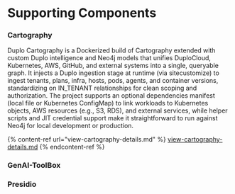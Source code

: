 # Supporting Components

### Cartography

Duplo Cartography is a Dockerized build of Cartography extended with custom Duplo intelligence and Neo4j models that unifies DuploCloud, Kubernetes, AWS, GitHub, and external systems into a single, queryable graph. It injects a Duplo ingestion stage at runtime (via sitecustomize) to ingest tenants, plans, infra, hosts, pods, agents, and container versions, standardizing on IN\_TENANT relationships for clean scoping and authorization. The project supports an optional dependencies manifest (local file or Kubernetes ConfigMap) to link workloads to Kubernetes objects, AWS resources (e.g., S3, RDS), and external services, while helper scripts and JIT credential support make it straightforward to run against Neo4j for local development or production.



{% content-ref url="view-cartography-details.md" %}
[view-cartography-details.md](view-cartography-details.md)
{% endcontent-ref %}



### GenAI-ToolBox

### Presidio

